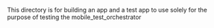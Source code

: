 This directory is for building an app and a test app to use solely for the
purpose of testing the mobile_test_orchestrator
